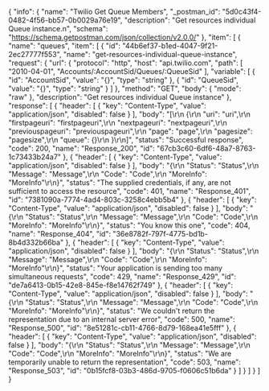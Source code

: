 {
  "info": {
    "name": "Twilio Get Queue Members",
    "_postman_id": "5d0c43f4-0482-4f56-bb57-0b0029a76e19",
    "description": "Get resources individual Queue instance.n",
    "schema": "https://schema.getpostman.com/json/collection/v2.0.0/"
  },
  "item": [
    {
      "name": "queues",
      "item": [
        {
          "id": "44b6ef37-b1ed-4047-9f21-2ec27777f553",
          "name": "get-resources-individual-queue-instance",
          "request": {
            "url": {
              "protocol": "http",
              "host": "api.twilio.com",
              "path": [
                "2010-04-01",
                "Accounts/:AccountSid/Queues/:QueueSid"
              ],
              "variable": [
                {
                  "id": "AccountSid",
                  "value": "{}",
                  "type": "string"
                },
                {
                  "id": "QueueSid",
                  "value": "{}",
                  "type": "string"
                }
              ]
            },
            "method": "GET",
            "body": {
              "mode": "raw"
            },
            "description": "Get resources individual Queue instance"
          },
          "response": [
            {
              "header": [
                {
                  "key": "Content-Type",
                  "value": "application/json",
                  "disabled": false
                }
              ],
              "body": "[\r\n  {\r\n    \"uri\": \"uri\",\r\n    \"firstpageuri\": \"firstpageuri\",\r\n    \"nextpageuri\": \"nextpageuri\",\r\n    \"previouspageuri\": \"previouspageuri\",\r\n    \"page\": \"page\",\r\n    \"pagesize\": \"pagesize\",\r\n    \"queue\": {}\r\n  }\r\n]",
              "status": "Successful response",
              "code": 200,
              "name": "Response_200",
              "id": "67cb3c60-6df6-48a7-8763-1c73433b24a7"
            },
            {
              "header": [
                {
                  "key": "Content-Type",
                  "value": "application/json",
                  "disabled": false
                }
              ],
              "body": "{\r\n  \"Status\": \"Status\",\r\n  \"Message\": \"Message\",\r\n  \"Code\": \"Code\",\r\n  \"MoreInfo\": \"MoreInfo\"\r\n}",
              "status": "The supplied credentials, if any, are not sufficient to access the resource",
              "code": 401,
              "name": "Response_401",
              "id": "7381090a-7774-4ad4-803c-3258c4ebb5b4"
            },
            {
              "header": [
                {
                  "key": "Content-Type",
                  "value": "application/json",
                  "disabled": false
                }
              ],
              "body": "{\r\n  \"Status\": \"Status\",\r\n  \"Message\": \"Message\",\r\n  \"Code\": \"Code\",\r\n  \"MoreInfo\": \"MoreInfo\"\r\n}",
              "status": "You know this one",
              "code": 404,
              "name": "Response_404",
              "id": "36e8782f-797f-4775-bd1b-8b4d332b66ba"
            },
            {
              "header": [
                {
                  "key": "Content-Type",
                  "value": "application/json",
                  "disabled": false
                }
              ],
              "body": "{\r\n  \"Status\": \"Status\",\r\n  \"Message\": \"Message\",\r\n  \"Code\": \"Code\",\r\n  \"MoreInfo\": \"MoreInfo\"\r\n}",
              "status": "Your application is sending too many simultaneous requests",
              "code": 429,
              "name": "Response_429",
              "id": "de7a6413-0b15-42e8-845e-f8e14762f749"
            },
            {
              "header": [
                {
                  "key": "Content-Type",
                  "value": "application/json",
                  "disabled": false
                }
              ],
              "body": "{\r\n  \"Status\": \"Status\",\r\n  \"Message\": \"Message\",\r\n  \"Code\": \"Code\",\r\n  \"MoreInfo\": \"MoreInfo\"\r\n}",
              "status": "We couldn't return the representation due to an internal server error",
              "code": 500,
              "name": "Response_500",
              "id": "8e51281c-cb11-4766-8d79-168ea41e5fff"
            },
            {
              "header": [
                {
                  "key": "Content-Type",
                  "value": "application/json",
                  "disabled": false
                }
              ],
              "body": "{\r\n  \"Status\": \"Status\",\r\n  \"Message\": \"Message\",\r\n  \"Code\": \"Code\",\r\n  \"MoreInfo\": \"MoreInfo\"\r\n}",
              "status": "We are temporarily unable to return the representation",
              "code": 503,
              "name": "Response_503",
              "id": "0b15fcf8-03b3-486d-9705-f0606c51b6da"
            }
          ]
        }
      ]
    }
  ]
}